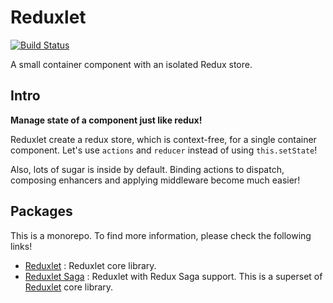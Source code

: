 # Reduxlet

[![Build Status](https://travis-ci.org/Rokt33r/reduxlet.svg?branch=master)](https://travis-ci.org/Rokt33r/reduxlet)

A small container component with an isolated Redux store.

## Intro

**Manage state of a component just like redux!**

Reduxlet create a redux store, which is context-free, for a single container component.
Let's use `actions` and `reducer` instead of using `this.setState`!

Also, lots of sugar is inside by default. Binding actions to dispatch, composing enhancers and applying middleware become much easier!

## Packages

This is a monorepo. To find more information, please check the following links!

- [Reduxlet](packages/reduxlet/readme.md) : Reduxlet core library.
- [Reduxlet Saga](packages/reduxlet-saga/readme.md) : Reduxlet with Redux Saga support. This is a superset of [Reduxlet](packages/reduxlet/readme.md) core library.
